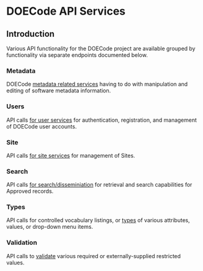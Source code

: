 DOECode API Services
==================

Introduction
------------

Various API functionality for the DOECode project are available grouped by functionality via separate endpoints documented below.

### Metadata

DOECode [metadata related services](/doecodeapi/services/metadata) having to do with manipulation and editing of software metadata information.

### Users

API calls [for user services](/doecodeapi/services/user) for authentication, registration, and management of DOECode user accounts.

### Site

API calls [for site services](/doecodeapi/services/site) for management of Sites.

### Search

API calls [for search/disseminiation](/doecodeapi/services/search) for retrieval and search capabilities for Approved records.

### Types

API calls for controlled vocabulary listings, or [types](/doecodeapi/services/types) of various attributes, values, or drop-down menu items.

### Validation

API calls to [validate](/doecodeapi/services/validation) various required or externally-supplied restricted values.